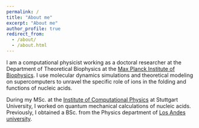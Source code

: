 ```yaml
---
permalink: /
title: "About me"
excerpt: "About me"
author_profile: true
redirect_from: 
  - /about/
  - /about.html
---
```




I am a computational physicist working as a doctoral researcher at the Department of Theoretical Biophysics at the [Max Planck Institute of Biophysics](https://www.biophys.mpg.de/de). I use molecular dynamics simulations and theoretical modeling on supercomputers to unravel the specific role of ions in the folding and functions of nucleic acids.

During my MSc. at the [Institute of Computational Physics](https://www.icp.uni-stuttgart.de/) at Stuttgart University, I worked on quantum mechanical calculations of nucleic acids. Previously, I obtained a BSc. from the Physics department of [Los Andes university](https://fisica.uniandes.edu.co/en).
